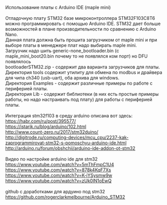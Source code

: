 Использование платы с Arduino IDE (maple mini)<br>
<br>
Отладочную плату STM32 базе микроконтроллера STM32F103C8T6 можно программировать
с помощью Arduino IDE. STM32 дает больше возможностей в плане производительности
 по сравнению с Arduino Nano.<br>
Данная плата должна быть прошита загрузчиком от maple mini и при выборе платы в менеджере плат надо выбирать maple mini.<br>
Загрузчик надо шить generic-none_bootloader.bin (с maple_mini_boot20.bin почему то не появлялся ком порт) но DFU появлялось<br>
bootloaderSTM32.zip - содержит два варианта загрузчиков для платы.<br>
Директория tools содержит утилиту для обмена по modbus и драйвера для чипа ch340 (usb-uart), оба архива для windows.<br>
Директория Examples - содержит различные примеры по работе с периферией платы.<br>
Директория Lib - содержит библиотеки (в них есть простые примеры работы, но надо настраивать под плату) для работы с периферией платы.<br>
<br>
Интеграция stm32f103 в среду arduino описана вот здесь:<br>
https://habr.com/ru/post/395577/<br>
https://istarik.ru/blog/arduino/102.html<br>
http://www.count-zero.ru/2017/stm32duino/<br>
http://digitrode.ru/computing-devices/mcu_cpu/2237-kak-zaprogrammirovat-stm32-s-pomoschyu-arduino-ide.html <br>
http://arduino.ru/forum/obshchii/arduino-ide-addon-ot-stm32<br>
<br>
Видео по настройке arduino ide для stm32<br>
https://www.youtube.com/watch?v=5mThFmpC1U4<br>
https://www.youtube.com/watch?v=878k4KqF7Xs<br>
https://www.youtube.com/watch?v=K-jYSysmw9w<br>
https://www.youtube.com/watch?v=zUk0lN1oEwQ<br>
<br>
github с доработками для ардуино под stm32 https://github.com/rogerclarkmelbourne/Arduino_STM32<br>

